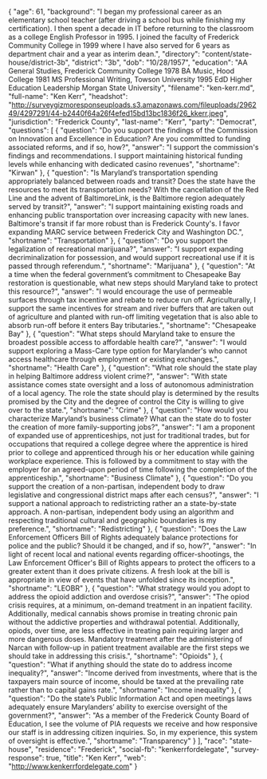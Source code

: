 {
  "age": 61,
  "background": "I began my professional career as an elementary school teacher (after driving a school bus while finishing my certification). I then spent a decade in IT before returning to the classroom as a college English Professor in 1995. I joined the faculty of Frederick Community College in 1999 where I have also served for 6 years as department chair and a year as interim dean.",
  "directory": "content/state-house/district-3b",
  "district": "3b",
  "dob": "10/28/1957",
  "education": "AA General Studies, Frederick Community College 1978 BA Music, Hood College 1981 MS Professional Writing, Towson University 1995 EdD Higher Education Leadership Morgan State University",
  "filename": "ken-kerr.md",
  "full-name": "Ken Kerr",
  "headshot": "http://surveygizmoresponseuploads.s3.amazonaws.com/fileuploads/296249/4297291/44-b2440f64a26f4efed15bd13bc1836f26_kkerr.jpeg",
  "jurisdiction": "Frederick County",
  "last-name": "Kerr",
  "party": "Democrat",
  "questions": [
    {
      "question": "Do you support the findings of the Commission on Innovation and Excellence in Education? Are you committed to funding associated reforms, and if so, how?",
      "answer": "I support the commission's findings and recommendations. I support maintaining historical funding levels while enhancing with dedicated casino revenues",
      "shortname": "Kirwan"
    },
    {
      "question": "Is Maryland’s transportation spending appropriately balanced between roads and transit? Does the state have the resources to meet its transportation needs? With the cancellation of the Red Line and the advent of BaltimoreLink, is the Baltimore region adequately served by transit?",
      "answer": "I support maintaining existing roads and enhancing public transportation over increasing capacity with new lanes. Baltimore's transit if far more robust than is Frederick County's. I favor expanding MARC service between Frederick City and Washington DC.",
      "shortname": "Transportation"
    },
    {
      "question": "Do you support the legalization of recreational marijuana?",
      "answer": "I support expanding decriminalization for possession, and would support recreational use if it is passed through referendum.",
      "shortname": "Marijuana"
    },
    {
      "question": "At a time when the federal government’s commitment to Chesapeake Bay restoration is questionable, what new steps should Maryland take to protect this resource?",
      "answer": "I would encourage the use of permeable surfaces through tax incentive and rebate to reduce run off. Agriculturally, I support the same incentives for stream and river buffers that are taken out of agriculture and planted with run-off limiting vegetation that is also able to absorb run-off before it enters Bay tributaries.",
      "shortname": "Chesapeake Bay"
    },
    {
      "question": "What steps should Maryland take to ensure the broadest possible access to affordable health care?",
      "answer": "I would support exploring a Mass-Care type option for Marylander's who cannot access healthcare through employment or existing exchanges.",
      "shortname": "Health Care"
    },
    {
      "question": "What role should the state play in helping Baltimore address violent crime?",
      "answer": "With state assistance comes state oversight and a loss of autonomous administration of a local agency. The role the state should play is determined by the results promised by the City and the degree of control the City is willing to give over to the state.",
      "shortname": "Crime"
    },
    {
      "question": "How would you characterize Maryland’s business climate? What can the state do to foster the creation of more family-supporting jobs?",
      "answer": "I am a proponent of expanded use of apprenticeships, not just for traditional trades, but for occupations that required a college degree where the apprentice is hired prior to college and apprenticed through his or her education while gaining workplace experience. This is followed by a commitment to stay with the employer for an agreed-upon period of time following the completion of the apprenticeship.",
      "shortname": "Business Climate"
    },
    {
      "question": "Do you support the creation of a non-partisan, independent body to draw legislative and congressional district maps after each census?",
      "answer": "I support a national approach to redistricting rather an a state-by-state approach. A non-partisan, independent body using an algorithm and respecting traditional cultural and geographic boundaries is my preference.",
      "shortname": "Redistricting"
    },
    {
      "question": "Does the Law Enforcement Officers Bill of Rights adequately balance protections for police and the public? Should it be changed, and if so, how?",
      "answer": "In light of recent local and national events regarding officer-shootings, the Law Enforcement Officer's Bill of Rights appears to protect the officers to a greater extent than it does private citizens. A fresh look at the bill is appropriate in view of events that have unfolded since its inception.",
      "shortname": "LEOBR"
    },
    {
      "question": "What strategy would you adopt to address the opioid addiction and overdose crisis?",
      "answer": "The opiod crisis requires, at a minimum, on-demand treatment in an inpatient facility. Additionally, medical cannabis shows promise in treating chronic pain without the addictive properties and withdrawal potential. Additionally, opiods, over time, are less effective in treating pain requiring larger and more dangerous doses. Mandatory treatment after the administering of Narcan with follow-up in patient treatment available are the first steps we should take in addressing this crisis.",
      "shortname": "Opioids"
    },
    {
      "question": "What if anything should the state do to address income inequality?",
      "answer": "Income derived from investments, where that is the taxpayers main source of income, should be taxed at the prevailing rate rather than to capital gains rate.",
      "shortname": "Income inequality"
    },
    {
      "question": "Do the state’s Public Information Act and open meetings laws adequately ensure Marylanders’ ability to exercise oversight of the government?",
      "answer": "As a member of the Frederick County Board of Education, I see the volume of PIA requests we receive and how responsive our staff is in addressing citizen inquiries. So, in my experience, this system of oversight is effective.",
      "shortname": "Transparency"
    }
  ],
  "race": "state-house",
  "residence": "Frederick",
  "social-fb": "kenkerrfordelegate",
  "survey-response": true,
  "title": "Ken Kerr",
  "web": "http://www.kenkerrfordelegate.com"
}
